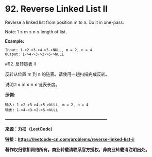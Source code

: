 # 92. Reverse Linked List II

Reverse a linked list from position m to n. Do it in one-pass.

Note: 1 ≤ m ≤ n ≤ length of list.

**Example:**

```
Input: 1->2->3->4->5->NULL, m = 2, n = 4
Output: 1->4->3->2->5->NULL
```

#92. 反转链表 II

反转从位置 m 到 n 的链表。请使用一趟扫描完成反转。

说明:1 ≤ m ≤ n ≤ 链表长度。

**示例:**

```
输入: 1->2->3->4->5->NULL, m = 2, n = 4
输出: 1->4->3->2->5->NULL
```

**————————————————————————**

**来源：力扣（LeetCode）**

**链接：https://leetcode-cn.com/problems/reverse-linked-list-ii**

**著作权归领扣网络所有。商业转载请联系官方授权，非商业转载请注明出处。**

